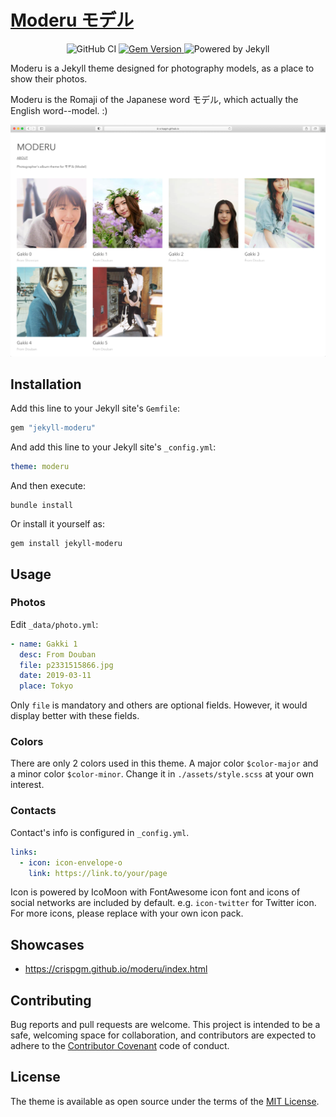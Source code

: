# [Moderu モデル](https://crispgm.github.io/moderu/index.html)

<p align="center">
  <img src="https://github.com/crispgm/resume/workflows/build/badge.svg" alt="GitHub CI" />
  <a href="https://rubygems.org/gems/jekyll-moderu">
    <img src="https://badge.fury.io/rb/jekyll-moderu.svg" alt="Gem Version" />
  </a>
  <img src="https://img.shields.io/badge/powered%20by-jekyll-blue.svg" alt="Powered by Jekyll" />
</p>

Moderu is a Jekyll theme designed for photography models, as a place to show their photos.

Moderu is the Romaji of the Japanese word モデル, which actually the English word--model. :)

![screenshot](./assets/images/screenshot.png)

## Installation

Add this line to your Jekyll site's `Gemfile`:

```ruby
gem "jekyll-moderu"
```

And add this line to your Jekyll site's `_config.yml`:

```yaml
theme: moderu
```

And then execute:

```shell
bundle install
```

Or install it yourself as:

```shell
gem install jekyll-moderu
```

## Usage

### Photos

Edit `_data/photo.yml`:

```yaml
- name: Gakki 1
  desc: From Douban
  file: p2331515866.jpg
  date: 2019-03-11
  place: Tokyo
```

Only `file` is mandatory and others are optional fields. However, it would display better with these fields.

### Colors

There are only 2 colors used in this theme. A major color `$color-major` and a minor color `$color-minor`. Change it in `./assets/style.scss` at your own interest.

### Contacts

Contact's info is configured in `_config.yml`.

```yaml
links:
  - icon: icon-envelope-o
    link: https://link.to/your/page
```

Icon is powered by IcoMoon with FontAwesome icon font and icons of social networks are included by default. e.g. `icon-twitter` for Twitter icon. For more icons, please replace with your own icon pack.

## Showcases

- <https://crispgm.github.io/moderu/index.html>

## Contributing

Bug reports and pull requests are welcome. This project is intended to be a safe, welcoming space for collaboration, and contributors are expected to adhere to the [Contributor Covenant](http://contributor-covenant.org) code of conduct.

## License

The theme is available as open source under the terms of the [MIT License](https://opensource.org/licenses/MIT).
